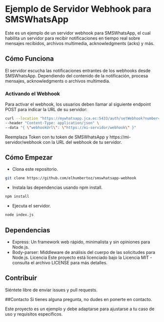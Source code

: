 # Ejemplo de Servidor Webhook para SMSWhatsApp

Este es un ejemplo de un servidor webhook para SMSWhatsApp, el cual habilita un servidor para recibir notificaciones en tiempo real sobre mensajes recibidos, archivos multimedia, acknowledgments (acks) y más.

## Cómo Funciona

El servidor escucha las notificaciones entrantes de los webhooks desde SMSWhatsApp. Dependiendo del contenido de la notificación, procesa mensajes, acknowledgments o archivos multimedia.

### Activando el Webhook

Para activar el webhook, los usuarios deben llamar al siguiente endpoint POST para indicar la URL de su servidor:

```bash
curl --location "https://mywhatsapp.jca.ec:5433/auth/setWebhook?number=Token" \
--header "Content-Type: application/json" \
--data "{ \"webhookUrl\": \"https://mi-servidor/webhook\" }"
```
Reemplaza Token con tu token de SMSWhatsApp y https://mi-servidor/webhook con la URL del webhook de tu servidor.

## Cómo Empezar
* Clona este repositorio.
```bash
git clone https://github.com/elhumbertoz/smswhatsapp-webhook
```
* Instala las dependencias usando npm install.
```bash
npm install
```
* Ejecuta el servidor.
```bash
node index.js
```

## Dependencias
* Express: Un framework web rápido, minimalista y sin opiniones para Node.js.
* Body-parser: Middleware de análisis del cuerpo de las solicitudes para Node.js.
Licencia
Este proyecto está licenciado bajo la Licencia MIT - consulta el archivo LICENSE para más detalles.

## Contribuir
Siéntete libre de enviar issues y pull requests.

##Contacto
Si tienes alguna pregunta, no dudes en ponerte en contacto.

Este proyecto es un ejemplo y debe adaptarse para ajustarse a tu caso de uso y requisitos específicos.

